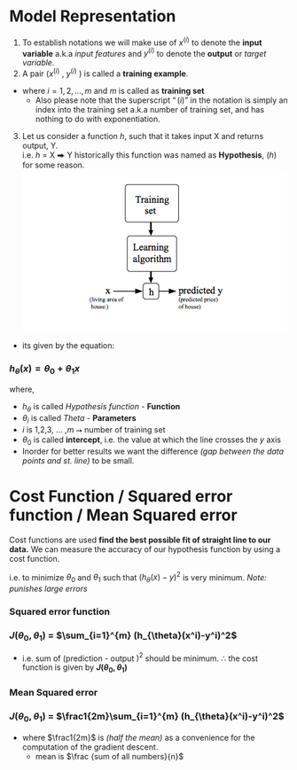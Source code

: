 # Model Representation

1. To establish notations we will make use of  $x^{(i)}$ to denote the **input variable** a.k.a *input features* and $y^{(i)}$ to denote the **output** or *target variable.*
2. A pair ($x^{(i)}$ , $y^{(i)}$ ) is called a **training example**.

* where $i = 1,2, ..., m$ and $m$ is called as **training set**
  * Also please note that the superscript  $“(i)”$ in the notation is simply an index into the training set a.k.a number of training set, and has nothing to do with exponentiation.

3. Let us consider a function $h$, such that it takes input X and returns output, Y. <br /> i.e. $h$ = X ⮕ Y
historically  this function was named as **Hypothesis**, ($h$)  for some reason.
![hypothesis function](week-1\assets\2.PNG)

* its given by the equation:
### $h_{\theta}(x) = \theta_{0} + \theta_{1}x$
  where,
  * $h_{\theta}$  is called *Hypothesis function* - **Function**
  * $\theta_{i}$ is called *Theta* - **Parameters**
  * $i$ is 1,2,3, ... ,$m$ ⭢ number of training set
  * $\theta_{0}$ is called **intercept**, i.e. the value at which the line crosses the $y$ axis
* Inorder for better results we want the difference *(gap between the data points and st. line)* to be small.

# Cost Function / Squared error function / Mean Squared error

Cost functions are used **find the best possible fit of straight line to our data.** We can measure the accuracy of our hypothesis function by using a cost function.


  i.e. to minimize $\theta_{0}$ and $\theta_{1}$ such that $(h_{\theta}(x)-y)^2$ is very minimum. *Note: punishes large errors*
  ### Squared error function
  ### $J(\theta_{0},\theta_{1})$ = $\sum_{i=1}^{m} (h_{\theta}(x^i)-y^i)^2$
  * i.e. sum of (prediction - output $)^2$ should be minimum.
 $\therefore$ the cost function is given by **$J(\theta_{0},\theta_{1})$**
 ### Mean Squared error
 ### $J(\theta_{0},\theta_{1})$ = $\frac1{2m}\sum_{i=1}^{m} (h_{\theta}(x^i)-y^i)^2$
  * where $\frac1{2m}$ is *(half the mean)* as a convenience for the computation of the gradient descent.
    * mean is $\frac {sum of all numbers}{n}$
